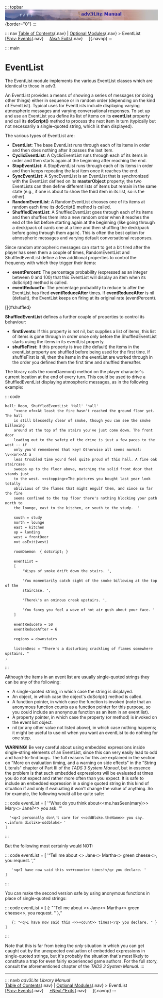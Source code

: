 ::: topbar
![](topbar.jpg){border="0"}
:::

::: nav
[Table of Contents](toc.htm){.nav} \| [Optional
Modules](optional.htm){.nav} \> EventList\
[[*Prev:* Events](event.htm){.nav}     [*Next:* Exits](exit.htm){.nav}
    ]{.navnp}
:::

::: main
# EventList

The EventList module implements the various EventList classes which are
identical to those in adv3.

An EventList provides a means of showing a series of messages (or doing
other things) either in sequence or in random order (depending on the
kind of EventList). Typical uses for EventLists include displaying
varying atmospheric messages and varying conversational responses. To
set up and use an EventList you define its list of items on its
**eventList** property and call its **doScript()** method to process the
next item in turn (typically but not necessarily a single-quoted string,
which is then displayed).

The various types of EventList are:

-   **EventList**: The base EventList runs through each of its items in
    order and then does nothing after it passes the last item.
-   **CyclicEventList**: A CyclicEventList runs through each of its
    items in order and then starts again at the beginning after reaching
    the end.
-   **StopEventList**: A StopEventList runs through each of its items in
    order and then keeps repeating the last item once it reaches the
    end.
-   **SyncEventList**: A SyncEventList is an EventList that is
    synchronized with the EventList defined on its **masterObject**
    property; the two EventLists can then define different lists of
    items but remain in the same state (e.g., if one is about to show
    the third item in its list, so is the other).
-   **RandomEventList**: A RandomEventList chooses one of its items at
    random each time its doScript() method is called.
-   **ShuffledEventList**: A ShuffledEventList goes through each of its
    items and then shuffles them into a new random order when it reaches
    the end of the list before starting again at the beginning (like
    going through a deck/pack of cards one at a time and then shuffling
    the deck/pack before going through them again). This is often the
    best option for atmospheric messages and varying default
    conversational responses.

Since random atmospheric messages can start to get a bit tired after the
player has seen them a couple of times, RandomEventList and
ShuffledEventList define a few additional properties to control the
frequency with which they trigger their items:

-   **eventPercent**: The percentage probability (expressed as an
    integer between 0 and 100) that this EventList will display an item
    when its doScript() method is called.
-   **eventReduceTo**: The percentage probability to reduce to after the
    EventList has fired **eventReduceAfter** times. If
    **eventReduceAfter** is nil (default), the EventList keeps on firing
    at its original rate (eventPercent).

[]{#shuffled}

**ShuffledEventList** defines a further couple of properties to control
its behaviour:

-   **firstEvents**: If this property is not nil, but supplies a list of
    items, this list of items is gone through in order once only before
    the ShuffledEventList starts using the items in its eventList
    property.
-   **shuffleFirst**: If this property is true (the default) the items
    in the eventList property are shuffled before being used for the
    first time. If shuffleFirst is nil, then the items in the eventList
    are worked through in the order you defined them the first time and
    shuffled thereafter.

The library calls the roomDaemon() method on the player character\'s
current location at the end of every turn. This could be used to drive a
ShuffledEventList displaying atmospheric messages, as in the following
example:

::: code

    hall: Room, ShuffledEventList 'Hall' 'hall'   
        "<<one of>>At least the fire hasn't reached the ground floor yet. The hall
        is still blessedly clear of smoke, though you can see the smoke billowing
        around at the top of the stairs you've just come down. The front door
        leading out to the safety of the drive is just a few paces to the west -- if
        only you'd remembered that key! Otherwise all seems normal: \v<<or>>At a
        less troubled time you'd feel quite proud of this hall. A fine oak staircase
        sweeps up to the floor above, matching the solid front door that stands just
        to the west. <<stopping>>The pictures you bought last year look totally
        oblivious of the flames that might engulf them, and since so far the fire
        seems confined to the top floor there's nothing blocking your path north to
        the lounge, east to the kitchen, or south to the study.  "
        
        south = study
        north = lounge
        east = kitchen
        up = landing
        west = frontDoor
        out asExit(west)
        
        roomDaemon  { doScript; }
        
        eventList = 
        [
            'Wisps of smoke drift down the stairs. ',
            
            'You momentarily catch sight of the smoke billowing at the top of the
            staircase. ',
            
            'There\'s an ominous creak upstairs. ',
            
            'You fancy you feel a wave of hot air gush about your face. '
        ]
        
        eventReduceTo = 50
        eventReduceAfter = 6
        
        regions = downstairs
        
        listenDesc = "There's a disturbing crackling of flames somewhere upstairs. "
    ;
:::

Although the items in an event list are usually single-quoted strings
they can be any of the following:

-   A single-quoted string, in which case the string is displayed.
-   An object, in which case the object\'s doScript() method is called.
-   A function pointer, in which case the function is invoked (note that
    an anonymous function counts as a function pointer for this purpose,
    so you could include an anonynous function as an item in an event
    list).
-   A property pointer, in which case the property (or method) is
    invoked on the event list object.
-   nil (or any other value not listed above), in which case nothing
    happens; it might be useful to use nil when you want an eventList to
    do nothing for one step.

**WARNING!** Be very careful about using embedded expressions inside
single-string elements of an EventList, since this can very easily lead
to odd and hard-to-find bugs. The full reasons for this are explained in
the section on \"More on evaluation timing, and a warning on side
effects\" in the \"String Literals\" chapter of Part III of the *TADS 3
System Manual*, but in essence the problem is that such embedded
expressions will be evaluated at times you do not expect and rather more
often than you expect. It is safe to include an embedded expression in a
single quoted string in this kind of situation if and only if evaluating
it won\'t change the value of anything. So for example, the following
would all be quite safe:

::: code
    eventList = [
      '<q>What do you think about<<me.hasSeen(mary)>> Mary<<else>> Jane?<<end>> you ask. '
      
      '<q>I personally don\'t care for <<oddBloke.theName>> you say. <.inform dislike-oddbloke> '
    ]
:::

But the following most certainly would NOT:

::: code
    eventList = [
       '<q>Tell me about <<one of>> Jane<<or>> Martha<<or>> green cheese<<cycling>>, you request. ',
       
       '<q>I have now said this <<++count>> times!</q> you declare. '
    ]
:::

You can make the second version safe by using anonymous functions in
place of single-quoted strings:

::: code
    eventList = [
       {: "<q>Tell me about <<one of>> Jane<<or>> Martha<<or>> green cheese<<cycling>>, you request. " },
       
       {: "<q>I have now said this <<++count>> times!</q> you declare. " }
    ]
:::

Note that this is far from being the *only* situation in which you can
get caught out by the unexpected evaluation of embedded expressions in
single-quoted strings, but it\'s probably the situation that\'s most
likely to constitute a trap for even fairly experienced game authors.
For the full story, consult the aforementioned chapter of the *TADS 3
System Manual*.
:::

------------------------------------------------------------------------

::: navb
*adv3Lite Library Manual*\
[Table of Contents](toc.htm){.nav} \| [Optional
Modules](optional.htm){.nav} \> EventList\
[[*Prev:* Events](event.htm){.nav}     [*Next:*Exits](exit.htm){.nav}
    ]{.navnp}
:::
